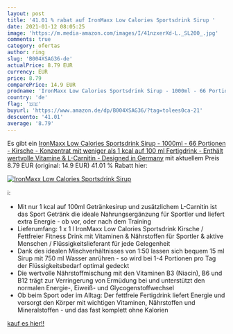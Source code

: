 ```yaml
---
layout: post
title: '41.01 % rabat auf IronMaxx Low Calories Sportsdrink Sirup '
date: 2021-01-12 08:05:25
image: 'https://m.media-amazon.com/images/I/41nzxerXd-L._SL200_.jpg'
comments: true
category: ofertas
author: ring
slug: 'B004XSAG36-de'
actualPrice: 8.79 EUR
currency: EUR
price: 8.79
comparePrice: 14.9 EUR
prodname: 'IronMaxx Low Calories Sportsdrink Sirup - 1000ml - 66 Portionen - Kirsche - Konzentrat mit weniger als 1 kcal auf 100 ml Fertigdrink - Enthält wertvolle Vitamine & L-Carnitin - Designed in Germany'
country: 'de'
flag: '🇩🇪'
buyurl: 'https://www.amazon.de/dp/B004XSAG36/?tag=tolees0ca-21'
descuento: '41.01'
average: '8.79'
---
```


Es gibt ein [IronMaxx Low Calories Sportsdrink Sirup - 1000ml - 66 Portionen - Kirsche - Konzentrat mit weniger als 1 kcal auf 100 ml Fertigdrink - Enthält wertvolle Vitamine & L-Carnitin - Designed in Germany](https://www.amazon.de/dp/B004XSAG36/?tag=tolees0ca-21) mit aktuellem Preis 8.79 EUR (original: 14.9 EUR) 41.01 % Rabatt hier:

[![IronMaxx Low Calories Sportsdrink Sirup ](https://m.media-amazon.com/images/I/41nzxerXd-L._SL200_.jpg)](https://www.amazon.de/dp/B004XSAG36/?tag=tolees0ca-21)

ℹ️:

- Mit nur 1 kcal auf 100ml Getränkesirup und zusätzlichem L-Carnitin ist das Sport Getränk die ideale Nahrungsergänzung für Sportler und liefert extra Energie - ob vor, oder nach dem Training
- Lieferumfang: 1 x 1 l IronMaxx Low Calories Sportsdrink Kirsche / Fettfreier Fitness Drink mit Vitaminen & Nährstoffen für Sportler & aktive Menschen / Flüssigkeitslieferant für jede Gelegenheit
- Dank des idealen Mischverhältnisses von 1:50 lassen sich bequem 15 ml Sirup mit 750 ml Wasser anrühren - so wird bei 1-4 Portionen pro Tag der Flüssigkeitsbedarf optimal gedeckt
- Die wertvolle Nährstoffmischung mit den Vitaminen B3 (Niacin), B6 und B12 trägt zur Verringerung von Ermüdung bei und unterstützt den normalen Energie-, Eiweiß- und Glycogenstoffwechsel
- Ob beim Sport oder im Alltag: Der fettfreie Fertigdrink liefert Energie und versorgt den Körper mit wichtigen Vitaminen, Nährstoffen und Mineralstoffen - und das fast komplett ohne Kalorien

[kauf es hier!!](https://www.amazon.de/dp/B004XSAG36/?tag=tolees0ca-21)
